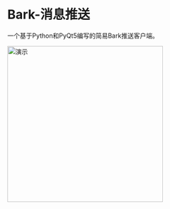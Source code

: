 # Bark-消息推送
一个基于Python和PyQt5编写的简易Bark推送客户端。

<img width="351" alt="演示" src="https://user-images.githubusercontent.com/42827887/233523067-4e1dc238-85ab-4d7c-98ee-48381ca1c2bc.png">

